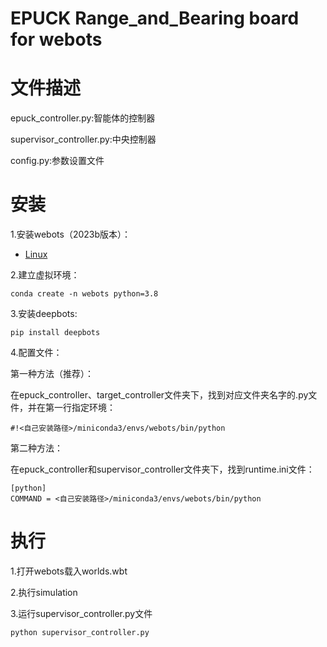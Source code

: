 # EPUCK Range_and_Bearing board for webots
# 文件描述
epuck_controller.py:智能体的控制器

supervisor_controller.py:中央控制器

config.py:参数设置文件

# 安装
1.安装webots（2023b版本）：
- [Linux](https://cyberbotics.com/doc/guide/installation-procedure#installation-on-linux)

2.建立虚拟环境：
```
conda create -n webots python=3.8
```

3.安装deepbots:
```
pip install deepbots
```

4.配置文件：

第一种方法（推荐）：

在epuck_controller、target_controller文件夹下，找到对应文件夹名字的.py文件，并在第一行指定环境：
```
#!<自己安装路径>/miniconda3/envs/webots/bin/python
```

第二种方法：

在epuck_controller和supervisor_controller文件夹下，找到runtime.ini文件：
```
[python]
COMMAND = <自己安装路径>/miniconda3/envs/webots/bin/python
```

# 执行
1.打开webots载入worlds.wbt

2.执行simulation

3.运行supervisor_controller.py文件
```
python supervisor_controller.py
```

